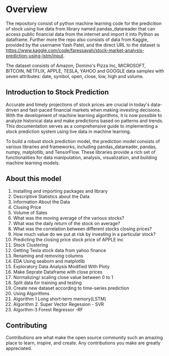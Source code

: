# Overview
The repository consist of python machine learning code for the predicition of stock using live data from library named pandas_datareader that can access public financial data from the internet and import it into Python as dataframe. Further more the repo also consists of data from Kaggle, provided by the username Yash Patel, and the direct URL to the dataset is https://www.kaggle.com/code/faressayah/stock-market-analysis-prediction-using-lstm/input.

The dataset consists of Amazon, Domino's Pizza Inc, MICROSOFT, BITCOIN, NETFLIX, APPLE, TESLA, YAHOO and GOOGLE data samples with seven attributes: date, symbol, open, close, low, high and volume.

## Introduction to Stock Prediction
Accurate and timely projections of stock prices are crucial in today's data-driven and fast-paced financial markets when making investing decisions. With the development of machine learning algorithms, it is now possible to analyze historical data and make predictions based on patterns and trends. This documentation serves as a comprehensive guide to implementing a stock prediction system using live data in machine learning.

To build a robust stock prediction model, the prediction model consists of various libraries and frameworks, including pandas_datareader, pandas, numpy, matplotlib, and TensorFlow. These libraries provide a rich set of functionalities for data manipulation, analysis, visualization, and building machine learning models.

## About this model

1. Installing and importing packages and library
2. Descriptive Statistics about the Data
3. Information About the Data
4. Closing Price
5. Volume of Sales
6. What was the moving average of the various stocks?
7. What was the daily return of the stock on average?
8. What was the correlation between different stocks closing prices?
9. How much value do we put at risk by investing in a particular stock?
10. Predicting the closing price stock price of APPLE inc
11. Stock Clustering
12. Getting Tesla stock data from yahoo finance
13. Renaming and removing columns
14. EDA Using seaborn and matplotlib
15. Exploratory Data Analysis Modified With Ploty
16. Make Seprate Dataframe with close prices
17. Normalizing/ scaling close value between 0 to 1
18. Split data for training and testing
19. Create new dataset according to time-series prediction
20. Using Algorithms
22. Algorithm 1 Long short-term memory(LSTM)
23. Algorithm 2. Super Vector Regession - SVR
24. Algorthm-3 Forest Regressor -RF


## Contributing

Contributions are what make the open source community such an amazing place to learn, inspire, and create. Any contributions you make are greatly appreciated.